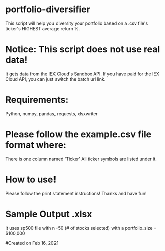 # portfolio-diversifier
This script will help you diversity your portfolio based on a .csv file's ticker's HIGHEST average return %.

# Notice: This script does not use real data!
It gets data from the IEX Cloud's Sandbox API. If you have paid for the IEX Cloud API, you can just switch the batch url link.

# Requirements:
Python, numpy, pandas, requests, xlsxwriter

# Please follow the example.csv file format where:
There is one column named 'Ticker'
All ticker symbols are listed under it.

# How to use!
Please follow the print statement instructions!
Thanks and have fun!

# Sample Output .xlsx
It uses sp500 file with n=50 (# of stocks selected) with a portfolio_size = $100,000

#Created on Feb 16, 2021


